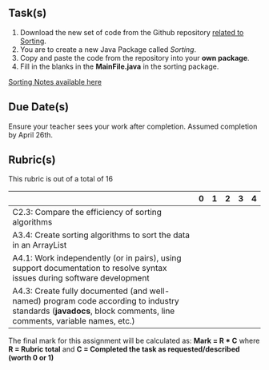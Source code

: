 Task(s)
-------
1. Download the new set of code from the Github repository [related to Sorting](https://github.com/mrseidel-classes/ICS4U-Code/tree/master/Sorting/src/sortingpkg).
2. You are to create a new Java Package called _Sorting_.
3. Copy and paste the code from the repository into your **own package**.
4. Fill in the blanks in the **MainFile.java** in the sorting package.

[Sorting Notes available here](http://prezi.com/_c5eer8nslnm/?utm_campaign=share&utm_medium=copy&rc=ex0share)

Due Date(s)
-----------
Ensure your teacher sees your work after completion.  Assumed completion by April 26th.

Rubric(s)
---------
This rubric is out of a total of 16

| | 0 | 1 | 2 | 3 | 4 |
|---| --- | --- | --- | --- | --- |
|C2.3: Compare the efficiency of sorting algorithms  | | | | | |
|A3.4: Create sorting algorithms to sort the data in an ArrayList | | | | | |
|A4.1: Work independently (or in pairs), using support documentation to resolve syntax issues during software development  | | | | | |
|A4.3: Create fully documented (and well-named) program code according to industry standards (**javadocs**, block comments, line comments, variable names, etc.)  | | | | | |

The final mark for this assignment will be calculated as: __Mark = R * C__ where **R = Rubric total** and **C = Completed the task as requested/described (worth 0 or 1)**
